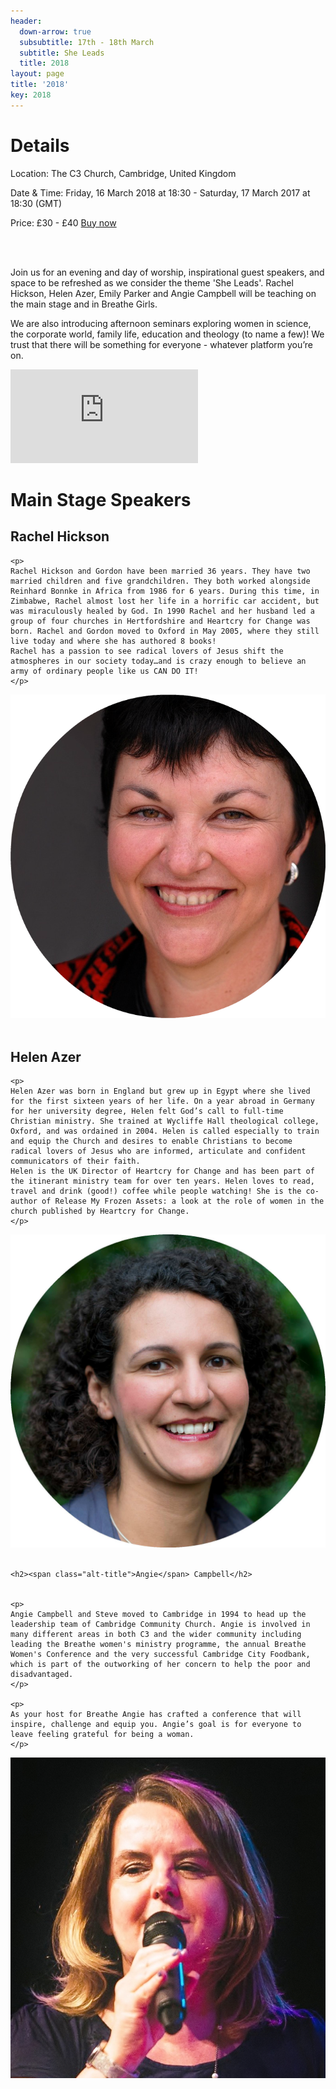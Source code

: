 ```yaml
---
header:
  down-arrow: true
  subsubtitle: 17th - 18th March
  subtitle: She Leads
  title: 2018
layout: page
title: '2018'
key: 2018
---
```


<h1 class="text-center">Details</h1>

<div class="container-fluid text-center">
<p>
Location: The C3 Church, Cambridge, United Kingdom
</p>
<p>
Date & Time: Friday, 16 March 2018 at 18:30 - Saturday, 17 March 2017 at 18:30 (GMT)
</p>
<p>
Price: £30 - £40 <a href="https://breathe2018.eventbrite.com">Buy now</a>
</p>
<br>
<br>
</div>

<p>
Join us for an evening and day of worship, inspirational guest speakers, and space to be refreshed as we consider the theme 'She Leads'. Rachel Hickson, Helen Azer, Emily Parker and Angie Campbell will be teaching on the main stage and in Breathe Girls.</p>

<p>
We are also introducing afternoon seminars exploring women in science, the corporate world, family life, education and theology (to name a few)! We trust that there will be something for everyone - whatever platform you’re on.</p>

<div class="row">
<div class="col-md-6 col-md-offset-3">
<div class="embed-responsive embed-responsive-16by9">
<iframe class="embed-responsive-item" src="https://player.vimeo.com/video/210943717?color=c9ff23&title=0&byline=0&portrait=0" frameborder="0" webkitallowfullscreen mozallowfullscreen allowfullscreen></iframe></div>
</div>
</div>

<div class="container-fluid">
<div class="row">
<h1 class="text-center">Main Stage Speakers</h1>

</div>

<div class="row">

<div class="col-md-9">
<h2><span class="alt-title">Rachel</span> Hickson</h2>

    <p>
    Rachel Hickson and Gordon have been married 36 years. They have two married children and five grandchildren. They both worked alongside Reinhard Bonnke in Africa from 1986 for 6 years. During this time, in Zimbabwe, Rachel almost lost her life in a horrific car accident, but was miraculously healed by God. In 1990 Rachel and her husband led a group of four churches in Hertfordshire and Heartcry for Change was born. Rachel and Gordon moved to Oxford in May 2005, where they still live today and where she has authored 8 books! 
    Rachel has a passion to see radical lovers of Jesus shift the atmospheres in our society today…and is crazy enough to believe an army of ordinary people like us CAN DO IT!
    </p>

</div>
<div class="col-md-3">
<img src="/img/rachelhickson.png" alt="Rachel Hickson" class="img-responsive img-circle">
</div>

</div>

<br>

<div class="row">

<div class="col-md-9 col-md-push-3">
<h2><span class="alt-title">Helen</span> Azer</h2>

    <p>
    Helen Azer was born in England but grew up in Egypt where she lived for the first sixteen years of her life. On a year abroad in Germany for her university degree, Helen felt God’s call to full-time Christian ministry. She trained at Wycliffe Hall theological college, Oxford, and was ordained in 2004. Helen is called especially to train and equip the Church and desires to enable Christians to become radical lovers of Jesus who are informed, articulate and confident communicators of their faith.
    Helen is the UK Director of Heartcry for Change and has been part of the itinerant ministry team for over ten years. Helen loves to read, travel and drink (good!) coffee while people watching! She is the co-author of Release My Frozen Assets: a look at the role of women in the church published by Heartcry for Change.
    </p>

</div>
<div class="col-md-3 col-md-pull-9">
<img src="/img/helenazer.jpg" alt="Helen Azer" class="img-responsive img-circle">
</div>

</div>

<br>

<div class="row">
<div class="col-md-9 text-right">

    <h2><span class="alt-title">Angie</span> Campbell</h2>
    
    
    <p>
    Angie Campbell and Steve moved to Cambridge in 1994 to head up the leadership team of Cambridge Community Church. Angie is involved in many different areas in both C3 and the wider community including leading the Breathe women's ministry programme, the annual Breathe Women's Conference and the very successful Cambridge City Foodbank, which is part of the outworking of her concern to help the poor and disadvantaged.
    </p>
    
    <p>
    As your host for Breathe Angie has crafted a conference that will inspire, challenge and equip you. Angie’s goal is for everyone to leave feeling grateful for being a woman.
    </p>

</div>

<div class="col-md-3">
<img src="/img/angie-2.jpg" alt="Angie Campbell" class="img-responsive img-circle">
</div>
</div>

</div>
<!--

<br>

<h1 class="text-center">Breathe <span class="alt-title">Girls</span></h1>

<div class="text-right">

<p class="text-center">
Our 2 Breathe Girls sessions will be led by the C3 youth team where Debbie will be the guest speaker. <br>
There will be plenty of opportunity to relax, make friends and inspire one another.
</p>

<br>

<div class="row">
<div class="col-md-9">
<h2><span class="alt-title">Debbie</span> Benger</h2>
<p>
Debbie has grown up in church and has been involved in many aspects of serving and leadership throughout her church life. Along with her husband Nathan, they are the Youth Pastors and Derby Location Pastors of Christian Life Church, and have a 3 year old son called Zion. Debbie currently works for the NHS as a Neonatal Nursery Nurse. She previously studied as a midwife, where she often found herself in the surreal situation of witnessing the miracle of childbirth and repeatedly saying "Come on, you can do it. Just one more push! And breathe!"
</p>

    </div>
    <div class="col-md-3">
        <img src="/img/debbiebenger.jpg" alt="Debbie Benger" class="img-responsive img-circle">
    </div>

</div>

</div>

<div class="row">
<div class="col-md-9 col-md-push-3">
<h1>Kids</h1>

    <p>Kids you don’t have to miss out on all the fun!</p>
    
    <p>Our Kids Conference exists to give your child an opportunity to meet God for themselves. They will enjoy a Saturday of hilarious activities, crafts, games, films and worship together as we mirror Breathe 2017’s theme of BLESSED. </p>
    
    <p>BOOK IN AT <a href="https://thec3.uk/kidsconference">THEC3.UK/KIDSCONFERENCE</a></p>
    
    <div class="col-md-3 col-md-push-9">
      <img src="/img/compassion.png" alt="Compassion" class="img-responsive img-rounded">
    </div>
    <div class="clearfix"></div>
    <div class="col-md-12 text-right">
    <p>
    This year Breathe Conference is partnering with Compassion to help release children from poverty. We can do this in a very practical way by bringing knitted baby bonnets, muslins and 0-12 month age socks to be taken to Compassion projects in Kenya. The Compassion team will be joining us at the conference, along with a Compassion Graduate and the Any Girl Exhibition.
    </p>
    
    </div>

</div>
<div class="col-md-3 col-md-pull-9">
<img src="/img/07.jpg" alt="Kids" class="img-responsive">
</div>
</div>

<div class="row text-center">
<div class="col-md-12">
<br>
<p class="h1 alt-title quote-lg">

    "Blessed are the pure in heart,  <br>
    for they will see God." <br>
    </p>
    
    <p>
    Matthew 5:8 NIV
    </p>

</div>

</div>

<br>

<div class="row">
<div class="col-md-12">
<div class="text-center">
<a type="button" href="/assets/breathebrochure_2017.pdf" class="btn btn-secondary btn-lg">Get the Brochure</a>
</div>
</div>
</div>
-->
<!-- HACK! -->
<style>
@media (min-width: 993px) {

\#map {
margin-top: 100px;
}
}

</style>








<!-- 


seminars


EDUCATION, Betsy de Thierry is a psychotherapist, qualified primary school teacher, author and a senior pastor with her husband of Freedom Bath & Bristol Church. Books include Teaching the Child on the Trauma Continuum and The Simple Guide to Child Trauma. Betsy is the Founding Director of the Trauma Recovery Centre and the Institute of Recovery of Childhood Trauma, the CEO of BdT Ltd Trauma Training and Consultancy, a consultant for NICE and the National Working Group for sexually exploited young people. 
BUSINESS, Anna Harvey is a Partner of a law firm and is based mainly in Cambridge and London. She is an experienced employment lawyer who enjoys advising and supporting businesses, charities and individuals on all things related to their workplaces. The seminar will focus on leading with strength and dignity (She is clothed with strength and dignity, and she laughs with no fear of the future – Proverbs 31:25 NLT). Anna will talk about how to strengthen your influence and to understand your identity in the place you are at right now.
RESILIENT-LEADERSHIP, Gwenaelle Pemberton has a science background.  She is an experienced leader in Pharmaceuticals and currently manages a group of 180 people located in Europe, Asia Pacific, Africa and Latin America. She is a seasoned mentor and has been involved in many women’s networks and initiatives to grow women’s leadership. The seminar will focus on how to manage one’s energy, with Christ at the centre, in our very busy lives. 
THEOLOGY, Helen Azer felt God’s call to full-time Christian ministry. She trained at Wycliffe Hall theological college, Oxford, and was ordained in 2004. We know many of you will have lots of theological questions about women in leadership, so come to this seminar if you want to study what the Bible has to say.
FAMILY, Rhiannon Beaumont is on team at C3 as the 0s-30s Pastor and Journey Leadership Academy Director.  A fully trained GP, she came to Cambridge as a student and fell in love with the city and the church and hasn’t left since.  She is passionate about building church and seeing women reach their full God-given potential.  As wife to Si and mum to Brooke, Rhiannon has her share of experience in finding her rhythm and God's purpose for her family life. This seminar will be looking at doing just that and discovering ways we can stay on mission whilst juggling all that life throws at us.
POLITICS, Nicky Shepard
CREATIVE, Anna Harris
HEALTH & WELLBEING, Shine Taster is a perfect opportunity for you to boost your self-confidence. Based on three concepts of Worth, Strength and Purpose, this seminar will help you gain a fresh perspective on life through interactive activities in a supportive environment. For more information click here.
BREATHE GIRLS, Emily Parker 





FAQs
How can I contact the organiser with any questions?
 Please contact the C3 office at 01223 844415 or at hello@thec3.uk with any questions.
Is lunch provided?
Breathe 2018 will provide free delicious refreshments and warm drinks for morning and afternoon breaks to fuel you through the sessions. We have a coffee shop onsite, selling artisan drinks should you prefer. Feel free to bring a picnic, pop across to Sainburys or buy from our onsite food vans during lunch time. 
How do I get there by public transport?
We recommend arriving by public transport, Cambridge has an extensive Park & Ride scheme.
The Citi 2 runs from the Science Park - City Centre - Addenbrooks. Please select the link to view the timetable. Get off at the bus stops on the corner of Mill Road and Perne Road.  
The C3 Centre is a 7 minute walk.
Is there any parking?
On-site parking for blue badge holders is available on request.
There is also free parking on Barnwell Drive, just a few minutes walk away.
What is the refund policy?
A £10.00 administration fee will apply to each ticket cancellation made before 1st February 2018.  No refund will be made after this date; however, you may transfer your ticket to another person providing it has been paid for in full. 
If you have any special requirements, additional questions or if you need assistance with your booking, please contact the C3 office by emailing hello@thec3.uk or by calling 01223 844415.  
-->

